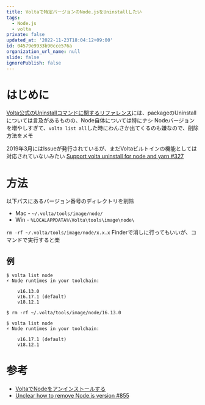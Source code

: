 ```yaml
---
title: Voltaで特定バージョンのNode.jsをUninstallしたい
tags:
  - Node.js
  - volta
private: false
updated_at: '2022-11-23T18:04:12+09:00'
id: 04579e9933b90cce576a
organization_url_name: null
slide: false
ignorePublish: false
---
```

# はじめに

[Volta公式のUninstallコマンドに関するリファレンス](https://docs.volta.sh/reference/uninstall)には、packageのUninstallについては言及があるものの、Node自体については特にナシ
Nodeバージョンを増やしすぎて、`volta list all`した時にわんさか出てくるのも嫌なので、削除方法をメモ

2019年3月にはIssueが発行されているが、まだVoltaビルトインの機能としては対応されていないみたい
[Support volta uninstall for node and yarn #327](https://github.com/volta-cli/volta/issues/327)

# 方法

以下パスにあるバージョン番号のディレクトリを削除

- Mac - `~/.volta/tools/image/node/`
- Win - `%LOCALAPPDATA%\Volta\tools\image\node\`

`rm -rf ~/.volta/tools/image/node/x.x.x`
Finderで消しに行ってもいいが、コマンドで実行すると楽

## 例

```terminal
$ volta list node
⚡️ Node runtimes in your toolchain:

    v16.13.0
    v16.17.1 (default)
    v18.12.1

$ rm -rf ~/.volta/tools/image/node/16.13.0

$ volta list node                         
⚡️ Node runtimes in your toolchain:

    v16.17.1 (default)
    v18.12.1 
```

# 参考

- [VoltaでNodeをアンインストールする](https://blog.70-10.net/2021/09/29/volta-uninstall-node/)
- [Unclear how to remove Node.js version #855](https://github.com/volta-cli/volta/issues/855#issuecomment-713218171)
